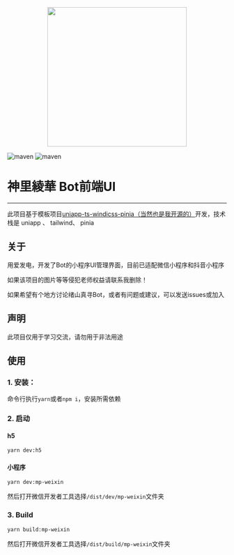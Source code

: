 <div align=center><img height="320" src="https://s1-1309644651.cos.ap-shanghai.myqcloud.com/wxFile/static/pic1.webp"/></div>

![maven](https://img.shields.io/badge/uniapp-blue)
![maven](https://img.shields.io/badge/vue-3-blue)

# 神里綾華 Bot前端UI
****
此项目基于模板项目<a href="https://github.com/sjtuli/uniapp-ts-windicss-pinia">uniapp-ts-windicss-pinia（当然也是我开源的）</a>开发，技术栈是 uniapp 、 tailwind、 pinia 
## 关于
用爱发电，开发了Bot的小程序UI管理界面，目前已适配微信小程序和抖音小程序

如果该项目的图片等等侵犯老师权益请联系我删除！  

如果希望有个地方讨论绪山真寻Bot，或者有问题或建议，可以发送issues或加入

## 声明
此项目仅用于学习交流，请勿用于非法用途

## 使用
### 1. 安装：
命令行执行` yarn `或者`npm i`，安装所需依赖


### 2. 启动

#### h5
```bash
yarn dev:h5
```
#### 小程序
```bash
yarn dev:mp-weixin
```
然后打开微信开发者工具选择`/dist/dev/mp-weixin`文件夹

### 3. Build
```bash
yarn build:mp-weixin
```
然后打开微信开发者工具选择`/dist/build/mp-weixin`文件夹
